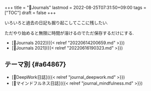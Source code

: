 +++
title = "📂Journals"
lastmod = 2022-08-25T07:31:50+09:00
tags = ["TOC"]
draft = false
+++

いろいろと過去の日記も掘り起こしてここに残したい.

ただやり始めると無限に時間が溶けるのでただ保存するだけにする.

-   [📅Journals 2022]({{< relref "20220614200659.md" >}})
-   [📅Journals 2021]({{< relref "20220616190323.md" >}})


## テーマ別 {#a64867}

-   [📓DeepWork日誌]({{< relref "journal_deepwork.md" >}})
-   [📓マインドフルネス日誌]({{< relref "journal_mindfulness.md" >}})
